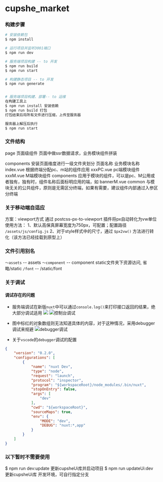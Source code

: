 # cupshe_market

### 构建步骤

```bash
# 安装依赖包
$ npm install

# 运行项目并监听3001端口
$ npm run dev

# 服务端项目构建 -- to 开发
$ npm run build
$ npm run start

# 构建静态项目 -- to 开发
$ npm run generate


# 服务端项目构建、部署-- to 运维
在构建工具上
$ npm run install 安装依赖
$ npm run build 打包
打包结束后将所有文件进行压缩，上传至服务器

服务器上解压后执行
$ npm run start
```
### 文件结构
page 页面级组件
    页面中做ssr数据请求，业务模块组件拼装

components 安装页面维度进行一级文件夹划分
    页面名称
        业务模块名称
            index.vue  根据终端分配pc、m站的组件应用
            xxxPC.vue  pc端模块组件
            xxxM.vue   M端模块组件
            components  应用于模块的组件，可以是pc、M公用或者独有，独有时，组件名称后面标明应用的端，如 bannerM.vue
    common 与模块无关的公共组件，原则是无需区分终端，如果有需要，建议组件内部通过入参区分终端


### 关于移动端自适应
方案：viewport方式 通过 postcss-px-to-viewport 插件将px自动转化为vw单位
使用方法：
1、默认高保真屏幕宽度为750px，可配置；配置路径 `/assets/js/config.js`
2、对于style样式中的尺寸，通过 `$px2vw()` 方法进行转化（该方法已经挂载到原型上）

### 文件引用别名
`～assets` -- assets
`～component` -- component
static文件夹下资源访问, 省略/static
`/font` -- /static/font

### 关于调试
#### 调试存在的问题
- 服务端调试在新版`nuxt`中可以通过`console.log()`来打印接口返回的结果，绝大部分调试适用
![](http://yun.china2018.vip/iShot2020-08-02%E4%B8%8B%E5%8D%8804.33.42.png)
![控制台调试](http://yun.china2018.vip/iShot2020-08-02%E4%B8%8B%E5%8D%8804.26.58.png)

- 图中标红的对象数组则无法知道具体的内容，对于这种情况，采用debugger调试来规避
![debugger调试](http://yun.china2018.vip/iShot2020-08-02%E4%B8%8B%E5%8D%8804.40.24.png)

- 关于`vscode`的`debugger`调试的配置
```json
{
    "version": "0.2.0",
    "configurations": [
        {
            "name": "nuxt Dev",
            "type": "node",
            "request": "launch",
            "protocol": "inspector",
            "program": "${workspaceRoot}/node_modules/.bin/nuxt",
            "stopOnEntry": false,
            "args": [
                "dev"
            ],
            "cwd": "${workspaceRoot}",
            "sourceMaps": true,
            "env": {
                "MODE": "dev",
                "DEBUG": "nuxt:*,app"
            }
        }
    ]
}
```


### 以下暂时不需要使用
$ npm run dev:update   更新cupsheUi库并启动项目
$ npm run updateUi:dev 更新cupsheUi库 开发环境，可自行指定分支
